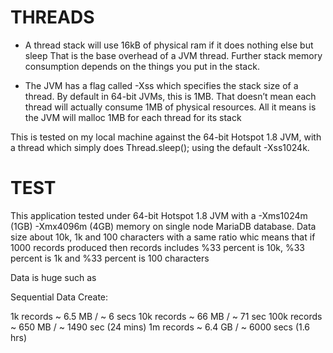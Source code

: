 # THREADS
* A thread stack will use 16kB of physical ram if it does nothing else but sleep
That is the base overhead of a JVM thread. Further stack memory consumption depends on the things you put in the stack.

* The JVM has a flag called -Xss which specifies the stack size of a thread. By default in 64-bit JVMs, this is 1MB. That doesn’t mean each thread will actually consume 1MB of physical resources. All it means is the JVM will malloc 1MB for each thread for its stack

This is tested on my local machine against the 64-bit Hotspot 1.8 JVM, with a thread which simply does Thread.sleep(); using the default -Xss1024k.


# TEST

This application tested under 64-bit Hotspot 1.8 JVM with a -Xms1024m (1GB) -Xmx4096m (4GB) memory on single node MariaDB database.
Data size about 10k, 1k and 100 characters with a same ratio whic means that if 1000 records produced then records includes %33 percent is 10k, %33 percent is 1k and %33 percent is 100 characters

Data is huge such as

Sequential Data Create:

1k records ~ 6.5 MB / ~ 6 secs
10k records ~ 66 MB / ~ 71 sec
100k records  ~ 650 MB / ~ 1490 sec (24 mins)
1m records ~ 6.4 GB  / ~ 6000 secs (1.6 hrs)

